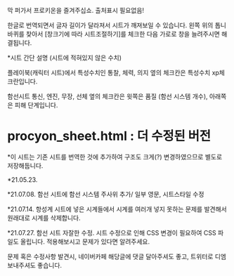  막 퍼가서 프로키온을 즐겨주십쇼. 출처표시 필요없음!
 
한글로 번역되면서 글자 길이가 달라져서 시트가 깨져보일 수 있습니다. 왼쪽 위의 톱니바퀴를 찾아서 [창크기에 따라 시트조절하기]를 체크한 다음 가로로 창을 늘려주시면 해결됩니다.

*시트 간단 설명 (시트에 적혀있지 않은 수치)

플레이북(캐릭터 시트)에서 특성수치인 통찰, 체력, 의지 옆의 체크칸은 특성수치 xp체크란입니다.

함선시트 통신, 엔진, 무장, 선체 옆의 체크칸은 윗쪽은 품질 (함선 시스템 개수), 아래쪽은 피해 단계입니다.

# procyon_sheet.html : 더 수정된 버전
*이 시트는 기존 시트를 번역한 것에 추가하여 구조도 크게(?) 변경하였으므로 별도로 저장해둡니다. 

*21.05.23. 

*21.07.08.  함선 시트에 함선 시스템 주사위 추가/ 일부 영문, 시트스타일 수정

*21.07.14.  항성계 시트에 넣은 시계들에서 시계를 여러개 넣지 못하는 문제를 발견해서 원래대로 시계를 삭제합니다.

*21.07.27.  함선 시트 자잘한 수정. 시트 수정으로 인해 CSS 변경이 필요하여 CSS 파일도 올립니다. 적용해보시고 문제가 있다면 알려주세요.

문제 혹은 수정사항 발견시, 네이버카페 해당글에 댓글 달아주셔도 좋고, 트위터로 디엠 보내주셔도 좋습니다.
